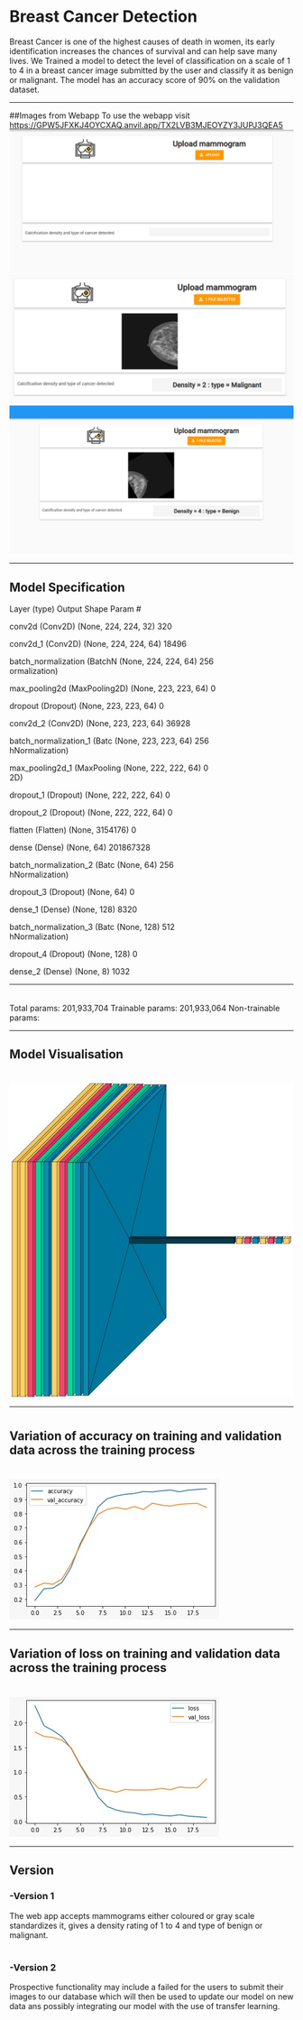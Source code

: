 # Breast Cancer Detection


Breast Cancer is one of the highest causes of death in women, its early identification increases the chances of survival and can help save many lives.
We Trained a model to detect the level of classification on a scale of 1 to 4 in a breast cancer image submitted by the user and classify it as benign or malignant. The model has an accuracy score of 90\% on the validation dataset.

----------------------------------------------------------
##Images from Webapp
To use the webapp visit https://GPW5JFXKJ4OYCXAQ.anvil.app/TX2LVB3MJEOYZY3JUPJ3QEA5
![Screenshot](D.png)
![Screenshot](E.png)
![Screenshot](F.png)


-------------------------------------------------------------------------------------------------

## Model Specification
 Layer (type)                Output Shape              Param #   

 conv2d (Conv2D)             (None, 224, 224, 32)      320       
                                                                 
 conv2d_1 (Conv2D)           (None, 224, 224, 64)      18496     
                                                                 
 batch_normalization (BatchN  (None, 224, 224, 64)     256       
 ormalization)                                                   
                                                                 
 max_pooling2d (MaxPooling2D)  (None, 223, 223, 64)     0         
                                                                
                                                                 
 dropout (Dropout)           (None, 223, 223, 64)      0         
                                                                 
 conv2d_2 (Conv2D)           (None, 223, 223, 64)      36928     
                                                                 
 batch_normalization_1 (Batc  (None, 223, 223, 64)     256       
 hNormalization)                                                 
                                                                 
 max_pooling2d_1 (MaxPooling  (None, 222, 222, 64)     0         
 2D)                                                             
                                                                 
 dropout_1 (Dropout)         (None, 222, 222, 64)      0         
                                                                 
 dropout_2 (Dropout)         (None, 222, 222, 64)      0         
                                                                 
 flatten (Flatten)           (None, 3154176)           0         
                                                                 
 dense (Dense)               (None, 64)                201867328 
                                                                 
 batch_normalization_2 (Batc  (None, 64)               256       
 hNormalization)                                                 
                                                                 
 dropout_3 (Dropout)         (None, 64)                0         
                                                                 
 dense_1 (Dense)             (None, 128)               8320      
                                                                 
 batch_normalization_3 (Batc  (None, 128)              512       
 hNormalization)                                                 
                                                                 
 dropout_4 (Dropout)         (None, 128)               0         
                                                                 
 dense_2 (Dense)             (None, 8)                 1032      
                                                                 
----------------------------------------------------------------
######
Total params: 201,933,704
Trainable params: 201,933,064
Non-trainable params: 
__________________________________________________________
## Model Visualisation
#
![Screenshot](A.jpeg)
______________________________________________________________________________________
#
#
## Variation of accuracy on training and validation data across the training process
#
#

![Screenshot](B.jpeg)
_________________________________________________________________________________________
## Variation of loss on training and validation data across the training process
#
#
![Screenshot](C.jpeg)



____________________________________________________________________________________________
## Version
### -Version 1
The web app accepts mammograms either coloured or gray scale standardizes it, gives a density rating of 1 to 4 and type of benign or malignant.
#
### -Version 2
Prospective functionality may include a failed for the users to submit their images to our database which will then be used to update our model on new data ans possibly integrating our model with the use of transfer learning.












